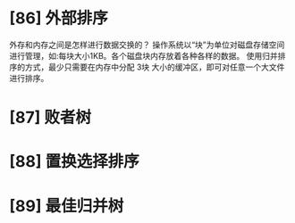 
# [86]     外部排序
外存和内存之间是怎样进行数据交换的？
操作系统以“块”为单位对磁盘存储空间进行管理，如:每块大小1KB。各个磁盘块内存放着各种各样的数据。
使用归并排序的方式，最少只需要在内存中分配 3块 大小的缓冲区，即可对任意一个大文件进行排序。


# [87]     败者树

# [88]     置换选择排序

# [89]     最佳归并树